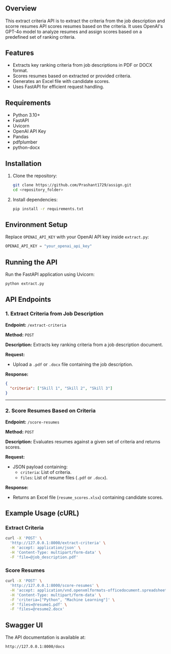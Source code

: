 # 

## Overview
This extract criteria API is to extract the criteria from the job description and scorre resumes API scores resumes based on the criteria. It uses OpenAI's GPT-4o model to analyze resumes and assign scores based on a predefined set of ranking criteria.

## Features
- Extracts key ranking criteria from job descriptions in PDF or DOCX format.
- Scores resumes based on extracted or provided criteria.
- Generates an Excel file with candidate scores.
- Uses FastAPI for efficient request handling.

## Requirements
- Python 3.10+
- FastAPI
- Uvicorn
- OpenAI API Key
- Pandas
- pdfplumber
- python-docx

## Installation
1. Clone the repository:
   ```sh
   git clone https://github.com/Prashant1729/assign.git
   cd <repository_folder>
   ```
2. Install dependencies:
   ```sh
   pip install -r requirements.txt
   ```

## Environment Setup
Replace `OPENAI_API_KEY` with your OpenAI API key inside `extract.py`:
```python
OPENAI_API_KEY = "your_openai_api_key"
```

## Running the API
Run the FastAPI application using Uvicorn:
```
python extract.py
```

## API Endpoints

### 1. Extract Criteria from Job Description
**Endpoint:** `/extract-criteria`

**Method:** `POST`

**Description:** Extracts key ranking criteria from a job description document.

**Request:**
- Upload a `.pdf` or `.docx` file containing the job description.

**Response:**
```json
{
  "criteria": ["Skill 1", "Skill 2", "Skill 3"]
}
```

---

### 2. Score Resumes Based on Criteria
**Endpoint:** `/score-resumes`

**Method:** `POST`

**Description:** Evaluates resumes against a given set of criteria and returns scores.

**Request:**
- JSON payload containing:
  - `criteria`: List of criteria.
  - `files`: List of resume files (`.pdf` or `.docx`).

**Response:**
- Returns an Excel file (`resume_scores.xlsx`) containing candidate scores.

## Example Usage (cURL)

### Extract Criteria
```sh
curl -X 'POST' \
  'http://127.0.0.1:8000/extract-criteria' \
  -H 'accept: application/json' \
  -H 'Content-Type: multipart/form-data' \
  -F 'file=@job_description.pdf'
```

### Score Resumes
```sh
curl -X 'POST' \
  'http://127.0.0.1:8000/score-resumes' \
  -H 'accept: application/vnd.openxmlformats-officedocument.spreadsheetml.sheet' \
  -H 'Content-Type: multipart/form-data' \
  -F 'criteria=["Python", "Machine Learning"]' \
  -F 'files=@resume1.pdf' \
  -F 'files=@resume2.docx'
```


## Swagger UI
The API documentation is available at:
```
http://127.0.0.1:8000/docs
```


